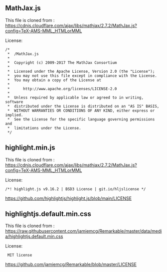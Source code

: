 ## MathJax.js

This file is cloned from : https://cdnjs.cloudflare.com/ajax/libs/mathjax/2.7.2/MathJax.js?config=TeX-AMS-MML_HTMLorMML

License:

```
/*
 *  /MathJax.js
 *
 *  Copyright (c) 2009-2017 The MathJax Consortium
 *
 *  Licensed under the Apache License, Version 2.0 (the "License");
 *  you may not use this file except in compliance with the License.
 *  You may obtain a copy of the License at
 *
 *      http://www.apache.org/licenses/LICENSE-2.0
 *
 *  Unless required by applicable law or agreed to in writing, software
 *  distributed under the License is distributed on an "AS IS" BASIS,
 *  WITHOUT WARRANTIES OR CONDITIONS OF ANY KIND, either express or implied.
 *  See the License for the specific language governing permissions and
 *  limitations under the License.
 */
```

## highlight.min.js

This file is cloned from : https://cdnjs.cloudflare.com/ajax/libs/mathjax/2.7.2/MathJax.js?config=TeX-AMS-MML_HTMLorMML

License:

```
/*! highlight.js v9.16.2 | BSD3 License | git.io/hljslicense */
```
https://github.com/highlightjs/highlight.js/blob/main/LICENSE

## highlightjs.default.min.css

This file is cloned from : https://raw.githubusercontent.com/jamiemcg/Remarkable/master/data/media/highlightjs.default.min.css

License:

```
 MIT license
```

https://github.com/jamiemcg/Remarkable/blob/master/LICENSE


